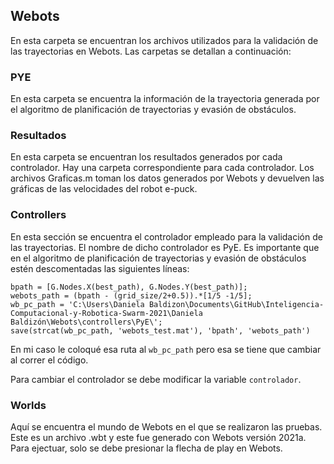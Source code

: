 ## Webots
En esta carpeta se encuentran los archivos utilizados para la validación de las trayectorias en Webots. Las carpetas se detallan a continuación:

### PYE
En esta carpeta se encuentra la información de la trayectoria generada por el algoritmo de planificación de trayectorias y evasión de obstáculos. 

### Resultados
En esta carpeta se encuentran los resultados generados por cada controlador. Hay una carpeta correspondiente para cada controlador. Los archivos Graficas.m toman los datos generados por Webots y devuelven las gráficas de las velocidades del robot e-puck. 

### Controllers
En esta sección se encuentra el controlador empleado para la validación de las trayectorias. El nombre de dicho controlador es PyE. Es importante que en el algoritmo de planificación de trayectorias y evasión de obstáculos estén descomentadas las siguientes líneas:

```
bpath = [G.Nodes.X(best_path), G.Nodes.Y(best_path)];
webots_path = (bpath - (grid_size/2+0.5)).*[1/5 -1/5];
wb_pc_path = 'C:\Users\Daniela Baldizon\Documents\GitHub\Inteligencia-Computacional-y-Robotica-Swarm-2021\Daniela Baldizón\Webots\controllers\PyE\';
save(strcat(wb_pc_path, 'webots_test.mat'), 'bpath', 'webots_path')

```

En mi caso le coloqué esa ruta al `wb_pc_path` pero esa se tiene que cambiar al correr el código. 

Para cambiar el controlador se debe modificar la variable `controlador`.

### Worlds
Aquí se encuentra el mundo de Webots en el que se realizaron las pruebas. Este es un archivo .wbt y este fue generado con Webots versión 2021a. Para ejectuar, solo se debe presionar la flecha de play en Webots. 
